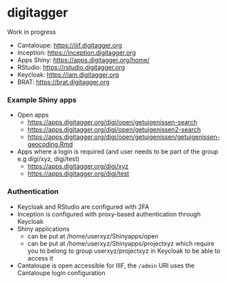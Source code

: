 # digitagger

Work in progress

- Cantaloupe: https://iiif.digitagger.org
- Inception: https://inception.digitagger.org
- Apps Shiny: https://apps.digitagger.org/home/
- RStudio: https://rstudio.digitagger.org
- Keycloak: https://iam.digitagger.org
- BRAT: https://brat.digitagger.org

### Example Shiny apps

- Open apps
    - https://apps.digitagger.org/digi/open/getuigenissen-search
    - https://apps.digitagger.org/digi/open/getuigenissen2-search
    - https://apps.digitagger.org/digi/open/getuigenissen/getuigenissen-geocoding.Rmd
- Apps where a login is required (and user needs to be part of the group e.g digi/xyz, digi/test)
    - https://apps.digitagger.org/digi/xyz
    - https://apps.digitagger.org/digi/test

### Authentication

- Keycloak and RStudio are configured with 2FA
- Inception is configured with proxy-based authentication through Keycloak
- Shiny applications
    - can be put at /home/userxyz/Shinyapps/open
    - can be put at /home/userxyz/Shinyapps/projectxyz which require you to belong to group userxyz/projectxyz in Keycloak to be able to access it
- Cantaloupe is open accessible for IIIF, the `/admin` URI uses the Cantaloupe login configuration
